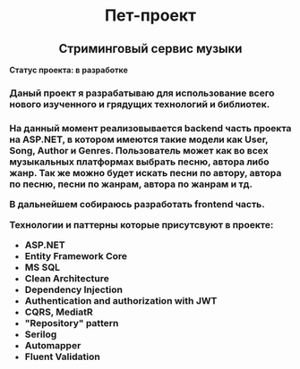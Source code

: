 <h1 align="center">Пет-проект</h1>
<h2 align="center">Стриминговый сервис музыки</h2>
<p><b>Статус проекта: в разработке</b></p>
<h3>Даный проект я разрабатываю для использование всего нового изученного и грядущих технологий и библиотек.<h3>
<p>
На данный момент реализовывается backend часть проекта на ASP.NET, в котором имеются такие модели как User, Song, Author и Genres. Пользователь может как во всех музыкальных платформах выбрать песню, автора либо жанр. Так же можно будет искать песни по автору, автора по песню, песни по жанрам, автора по жанрам и тд.
<p>
В дальнейшем собираюсь разработать frontend часть.
</p>
<b>Технологии и паттерны которые присутсвуют в проекте:</b> <p>
<ul> 
    <li>ASP.NET
    <li>Entity Framework Core
    <li>MS SQL
    <li>Clean Architecture
    <li>Dependency Injection
    <li>Authentication and authorization with JWT
    <li>CQRS, MediatR
    <li>"Repository" pattern
    <li>Serilog
    <li>Automapper
    <li>Fluent Validation
</ul>
